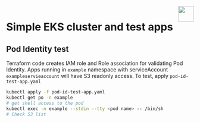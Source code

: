 <img src="https://avatars.githubusercontent.com/u/20859413?v=4" style="float:right;width:42px;height:42px;">

# Simple EKS cluster and test apps 

## Pod Identity test
Terraform code creates IAM role and Role association for validating Pod Identity. Apps running in `example` namespace with serviceAccount `exampleservieaccount` will have S3 readonly access. To test, apply `pod-id-test-app.yaml`
```bash
kubectl apply -f pod-id-test-app.yaml
kubectl get po -n example
# get shell access to the pod
kubectl exec -n example --stdin --tty <pod name> -- /bin/sh
# Check S3 list

```